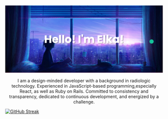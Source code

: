 [![MasterHead](https://github.com/eagocela/eagocela/blob/main/header_banner.png)](https://github.com/eagocela)

<p align="center">I am a design-minded developer with a background in radiologic technology. Experienced in JavaScript-based programming,especially React, as well as Ruby on Rails. Committed to consistency and transparency, dedicated to continuous development, and energized by a challenge.</p>

[![GitHub Streak](http://github-readme-streak-stats.herokuapp.com?user=eagocela&theme=radical&hide_border=true)](https://git.io/streak-stats)</div>
